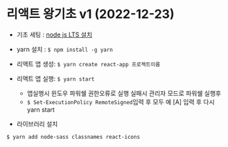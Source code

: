 # 리액트 왕기초 v1 (2022-12-23)

- 기초 세팅 : [node js LTS 설치](https://nodejs.org/en/)
- yarn 설치 : `$ npm install -g yarn`
- 리액트 앱 생성: `$ yarn create react-app 프로젝트이름`
- 리액트 앱 실행: `$ yarn start`
   - 앱실행시 윈도우 파워쉘 권한오류로 실행 실패시 관리자 모드로 파워쉘 실행후
   - `$ Set-ExecutionPolicy RemoteSigned`입력 후 모두 예 [A] 입력 후 다시 yarn start

- 라이브러리 설치 
```
$ yarn add node-sass classnames react-icons
```